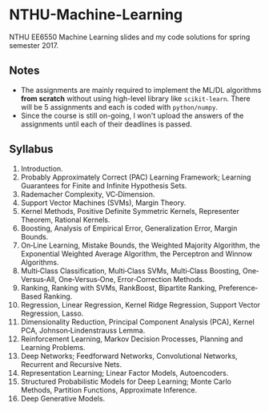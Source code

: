 # NTHU-Machine-Learning

NTHU EE6550 Machine Learning slides and my code solutions for spring semester 2017.

## Notes
- The assignments are mainly required to implement the ML/DL algorithms **from scratch** without using high-level library like `scikit-learn`.
There will be 5 assignments and each is coded with `python/numpy`.
- Since the course is still on-going, I won't upload the answers of the assignments until each of their deadlines is passed.

## Syllabus
1. Introduction.
2. Probably Approximately Correct (PAC) Learning Framework; Learning Guarantees for Finite and Infinite Hypothesis Sets.
3. Rademacher Complexity, VC‐Dimension.
4. Support Vector Machines (SVMs), Margin Theory.
5. Kernel Methods, Positive Definite Symmetric Kernels, Representer Theorem,
Rational Kernels.
6. Boosting, Analysis of Empirical Error, Generalization Error, Margin Bounds.
7. On‐Line Learning, Mistake Bounds, the Weighted Majority Algorithm, the
Exponential Weighted Average Algorithm, the Perceptron and Winnow
Algorithms.
8. Multi‐Class Classification, Multi‐Class SVMs, Multi‐Class Boosting, One‐Versus‐All,
One‐Versus‐One, Error‐Correction Methods.
9. Ranking, Ranking with SVMs, RankBoost, Bipartite Ranking, Preference‐Based
Ranking.
10. Regression, Linear Regression, Kernel Ridge Regression, Support Vector
Regression, Lasso.
11. Dimensionality Reduction, Principal Component Analysis (PCA), Kernel PCA,
Johnson‐Lindenstrauss Lemma.
12. Reinforcement Learning, Markov Decision Processes, Planning and Learning
Problems.
13. Deep Networks; Feedforward Networks, Convolutional Networks, Recurrent and Recursive Nets.
14. Representation Learning; Linear Factor Models, Autoencoders.
15. Structured Probabilistic Models for Deep Learning; Monte Carlo Methods,
Partition Functions, Approximate Inference.
16. Deep Generative Models.

